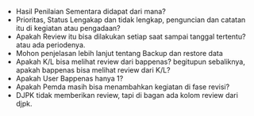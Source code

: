 
- Hasil Penilaian Sementara didapat dari mana?
- Prioritas, Status Lengakap dan tidak lengkap, penguncian dan catatan  itu di kegiatan atau pengadaan?
- Apakah Review itu bisa dilakukan setiap saat sampai tanggal tertentu? atau ada periodenya.
- Mohon penjelasan lebih lanjut tentang Backup dan restore data
- Apakah K/L bisa melihat review dari bappenas? begitupun sebaliknya, apakah bappenas bisa melihat review dari K/L?
- Apakah User Bappenas hanya 1?
- Apakah Pemda masih bisa menambahkan kegiatan di fase revisi?
- DJPK tidak memberikan review, tapi di bagan ada kolom review dari djpk. 
